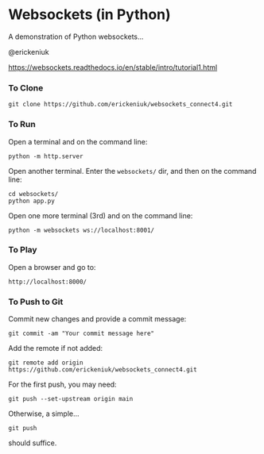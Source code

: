 # Websockets (in Python)

A demonstration of Python websockets...

@erickeniuk

https://websockets.readthedocs.io/en/stable/intro/tutorial1.html

### To Clone

```
git clone https://github.com/erickeniuk/websockets_connect4.git
```

### To Run

Open a terminal and on the command line:
```
python -m http.server
```

Open another terminal. Enter the `websockets/` dir, and then on the command line:
```
cd websockets/
python app.py
```

Open one more terminal (3rd) and on the command line:
```
python -m websockets ws://localhost:8001/
```

### To Play

Open a browser and go to:
```
http://localhost:8000/
```

### To Push to Git

Commit new changes and provide a commit message:
```
git commit -am "Your commit message here"
```

Add the remote if not added:
```
git remote add origin https://github.com/erickeniuk/websockets_connect4.git
```

For the first push, you may need:
```
git push --set-upstream origin main
```

Otherwise, a simple...
```
git push
```

should suffice.